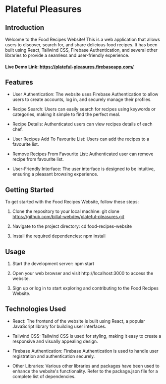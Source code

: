 # Plateful Pleasures

## Introduction
Welcome to the Food Recipes Website! This is a web application that allows users to discover, search for, and share delicious food recipes. It has been built using React, Tailwind CSS, Firebase Authentication, and several other libraries to provide a seamless and user-friendly experience.

#### Live Demo Link: https://plateful-pleasures.firebaseapp.com/

## Features
* User Authentication: The website uses Firebase Authentication to allow users to create accounts, log in, and securely manage their profiles.

* Recipe Search: Users can easily search for recipes using keywords or categories, making it simple to find the perfect meal.

* Recipe Details: Authenticated users can view recipes details of each chef.

* User Recipes Add To Favourite List: Users can add the recipes to a favourite list.

* Remove Recipes From Favourite List: Authenticated user can remove recipe from favourite list.

* User-Friendly Interface: The user interface is designed to be intuitive, ensuring a pleasant browsing experience.

## Getting Started
To get started with the Food Recipes Website, follow these steps:
1. Clone the repository to your local machine:
git clone https://github.com/billal-webdev/plateful-pleasures.git

2. Navigate to the project directory:
cd food-recipes-website

3. Install the required dependencies:
npm install

## Usage
1. Start the development server:
npm start

2. Open your web browser and visit http://localhost:3000 to access the website.

3. Sign up or log in to start exploring and contributing to the Food Recipes Website.

## Technologies Used
* React: The frontend of the website is built using React, a popular JavaScript library for building user interfaces.

* Tailwind CSS: Tailwind CSS is used for styling, making it easy to create a responsive and visually appealing design.

* Firebase Authentication: Firebase Authentication is used to handle user registration and authentication securely.

* Other Libraries: Various other libraries and packages have been used to enhance the website's functionality. Refer to the package.json file for a complete list of dependencies.